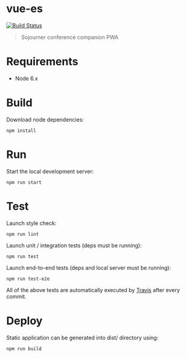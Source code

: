 # vue-es

[![Build Status](https://api.travis-ci.org/loomchild/sojourner-web.svg)](https://travis-ci.org/loomchild/sojourner-web)

> Sojourner conference companion PWA

# Requirements

* Node 6.x

# Build

Download node dependencies:

    npm install

# Run

Start the local development server:

    npm run start

# Test

Launch style check:

    npm run lint

Launch unit / integration tests (deps must be running):

    npm run test

Launch end-to-end tests (deps and local server must be running):

    npm run test-e2e

All of the above tests are automatically executed by [Travis](https://travis-ci.org/loomchild/sojourner-web) after every commit.

# Deploy

Static application can be generated into dist/ directory using:

    npm run build
